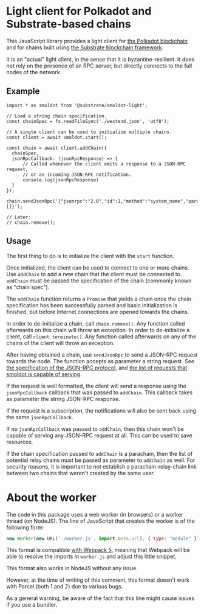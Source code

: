 # Light client for Polkadot and Substrate-based chains

This JavaScript library provides a light client for
[the Polkadot blockchain](https://polkadot.network/) and for chains built
using [the Substrate blockchain framework](https://substrate.io/).

It is an "actual" light client, in the sense that it is byzantine-resilient.
It does not rely on the presence of an RPC server, but directly connects to
the full nodes of the network.

## Example

```
import * as smoldot from '@substrate/smoldot-light';

// Load a string chain specification.
const chainSpec = fs.readFileSync('./westend.json', 'utf8');

// A single client can be used to initialize multiple chains.
const client = await smoldot.start();

const chain = await client.addChain({
  chainSpec,
  jsonRpcCallback: (jsonRpcResponse) => {
      // Called whenever the client emits a response to a JSON-RPC request,
      // or an incoming JSON-RPC notification.
      console.log(jsonRpcResponse)
  }
});

chain.sendJsonRpc('{"jsonrpc":"2.0","id":1,"method":"system_name","params":[]}');

// Later:
// chain.remove();
```

## Usage

The first thing to do is to initialize the client with the `start` function.

Once initialized, the client can be used to connect to one or more chains. Use `addChain` to add
a new chain that the client must be connected to. `addChain` must be passed the specification of
the chain (commonly known as "chain spec").

The `addChain` function returns a `Promise` that yields a chain once the chain specification has
been successfully parsed and basic initialization is finished, but before Internet connections
are opened towards the chains.

In order to de-initialize a chain, call `chain.remove()`. Any function called afterwards on this
chain will throw an exception.
In order to de-initialize a client, call `client.terminate()`. Any function called afterwards on
any of the chains of the client will throw an exception.

After having obtained a chain, use `sendJsonRpc` to send a JSON-RPC request towards the node.
The function accepts as parameter a string request. See
[the specification of the JSON-RPC protocol](https://www.jsonrpc.org/specification),
and [the list of requests that smoldot is capable of serving](https://polkadot.js.org/docs/substrate/rpc/).

If the request is well formatted, the client will send a response using the `jsonRpcCallback`
callback that was passed to `addChain`. This callback takes as parameter the string JSON-RPC
response.

If the request is a subscription, the notifications will also be sent back using the same
`jsonRpcCallback`.

If no `jsonRpcCallback` was passed to `addChain`, then this chain won't be capable of serving
any JSON-RPC request at all. This can be used to save resources.

If the chain specification passed to `addChain` is a parachain, then the list of potential relay
chains must be passed as parameter to `addChain` as well. For security reasons, it is important
to not establish a parachain-relay-chain link between two chains that weren't created by the same
user.

# About the worker

The code in this package uses a web worker (in browsers) or a worker thread (on NodeJS). The
line of JavaScript that creates the worker is of the following form:

``` js
new Worker(new URL('./worker.js', import.meta.url), { type: "module" });
```

This format is compatible [with Webpack 5](https://webpack.js.org/guides/web-workers/), meaning
that Webpack will be able to resolve the imports in `worker.js` and adjust this little snippet.

This format also works in NodeJS without any issue.

However, at the time of writing of this comment, this format doesn't work with Parcel (both 1 and
2) due to various bugs.

As a general warning, be aware of the fact that this line might cause issues if you use a bundler.
